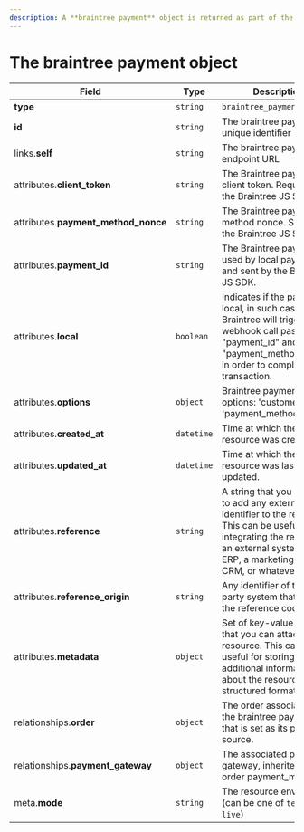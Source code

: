 ```yaml
---
description: A **braintree payment** object is returned as part of the response body of each successful list, retrieve, create or update API call.
---
```


# The braintree payment object

| Field          | Type     | Description                                  |
| -------------- | -------- | -------------------------------------------- |
| **type**       | `string` | `braintree_payments`                        |
| **id**         | `string` | The braintree payment unique identifier  |
| links.**self** | `string` | The braintree payment endpoint URL       |
| attributes.**client_token** | `string` | The Braintree payment client token. Required by the Braintree JS SDK. |
| attributes.**payment_method_nonce** | `string` | The Braintree payment method nonce. Sent by the Braintree JS SDK. |
| attributes.**payment_id** | `string` | The Braintree payment ID used by local payment and sent by the Braintree JS SDK. |
| attributes.**local** | `boolean` | Indicates if the payment is local, in such case Braintree will trigger a webhook call passing the "payment_id" and "payment_method_nonce" in order to complete the transaction. |
| attributes.**options** | `object` | Braintree payment options: 'customer_id' and 'payment_method_token' |
| attributes.**created_at** | `datetime` | Time at which the resource was created. |
| attributes.**updated_at** | `datetime` | Time at which the resource was last updated. |
| attributes.**reference** | `string` | A string that you can use to add any external identifier to the resource. This can be useful for integrating the resource to an external system, like an ERP, a marketing tool, a CRM, or whatever. |
| attributes.**reference_origin** | `string` | Any identifier of the third party system that defines the reference code |
| attributes.**metadata** | `object` | Set of key-value pairs that you can attach to the resource. This can be useful for storing additional information about the resource in a structured format. |
| relationships.**order** | `object` | The order associated to the braintree payment, that is set as its payment source. |
| relationships.**payment_gateway** | `object` | The associated payment gateway, inherited by the order payment_method. |
| meta.**mode** | `string` | The resource environment \(can be one of `test` or `live`\) |

